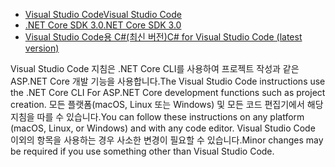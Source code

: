* [<span data-ttu-id="0a5bb-101">Visual Studio Code</span><span class="sxs-lookup"><span data-stu-id="0a5bb-101">Visual Studio Code</span></span>](https://code.visualstudio.com/download)
* [<span data-ttu-id="0a5bb-102">.NET Core SDK 3.0</span><span class="sxs-lookup"><span data-stu-id="0a5bb-102">.NET Core SDK 3.0</span></span>](https://dotnet.microsoft.com/download/dotnet-core/3.0)
* [<span data-ttu-id="0a5bb-103">Visual Studio Code용 C#(최신 버전)</span><span class="sxs-lookup"><span data-stu-id="0a5bb-103">C# for Visual Studio Code (latest version)</span></span>](https://marketplace.visualstudio.com/items?itemName=ms-vscode.csharp)

<span data-ttu-id="0a5bb-104">Visual Studio Code 지침은 .NET Core CLI를 사용하여 프로젝트 작성과 같은 ASP.NET Core 개발 기능을 사용합니다.</span><span class="sxs-lookup"><span data-stu-id="0a5bb-104">The Visual Studio Code instructions use the .NET Core CLI For ASP.NET Core development functions such as project creation.</span></span> <span data-ttu-id="0a5bb-105">모든 플랫폼(macOS, Linux 또는 Windows) 및 모든 코드 편집기에서 해당 지침을 따를 수 있습니다.</span><span class="sxs-lookup"><span data-stu-id="0a5bb-105">You can follow these instructions on any platform (macOS, Linux, or Windows) and with any code editor.</span></span> <span data-ttu-id="0a5bb-106">Visual Studio Code 이외의 항목을 사용하는 경우 사소한 변경이 필요할 수 있습니다.</span><span class="sxs-lookup"><span data-stu-id="0a5bb-106">Minor changes may be required if you use something other than Visual Studio Code.</span></span>
